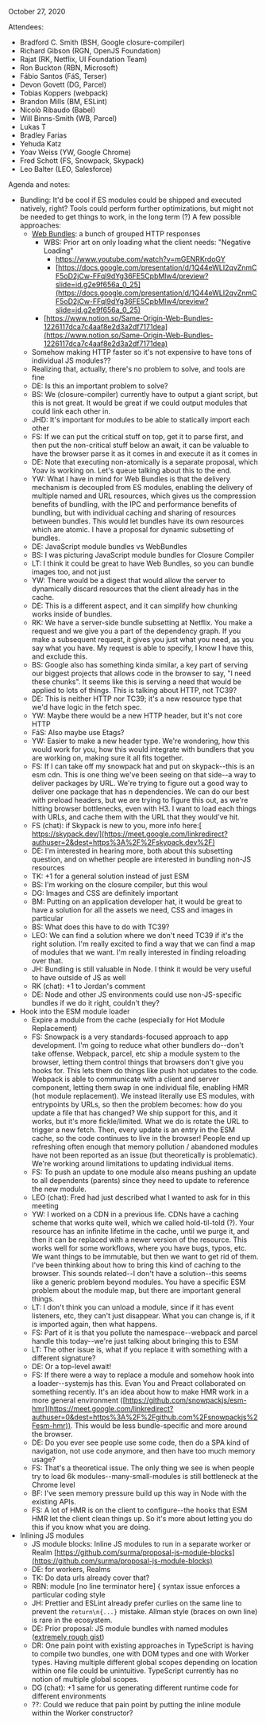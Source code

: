 
October 27, 2020

Attendees:

* Bradford C. Smith (BSH, Google closure-compiler)
* Richard Gibson (RGN, OpenJS Foundation)
* Rajat (RK, Netflix, UI Foundation Team)
* Ron Buckton (RBN, Microsoft)
* Fábio Santos (FáS, Terser)
* Devon Govett (DG, Parcel)
* Tobias Koppers (webpack)
* Brandon Mills (BM, ESLint)
* Nicolò Ribaudo (Babel)
* Will Binns-Smith (WB, Parcel)
* Lukas T
* Bradley Farias
* Yehuda Katz
* Yoav Weiss (YW, Google Chrome)
* Fred Schott (FS, Snowpack, Skypack)
* Leo Balter (LEO, Salesforce)

Agenda and notes:

* Bundling: It'd be cool if ES modules could be shipped and executed natively, right? Tools could perform further optimizations, but might not be needed to get things to work, in the long term (?) A few possible approaches:
    * [Web Bundles](https://docs.google.com/presentation/d/1yEwfXIYuuMJbT6qst6cBFGaTaEANjtrSA_hL69xTk7M/edit): a bunch of grouped HTTP responses
        * WBS: Prior art on only loading what the client needs: "Negative Loading"
            * https://www.youtube.com/watch?v=mGENRKrdoGY
            * [https://docs.google.com/presentation/d/1Q44eWLI2qvZnmCF5oD2jCw-FFql9dYg36FE5CpbMlw4/preview?slide=id.g2e9f656a_0_25](https://docs.google.com/presentation/d/1Q44eWLI2qvZnmCF5oD2jCw-FFql9dYg36FE5CpbMlw4/preview?slide=id.g2e9f656a_0_25)
        * [https://www.notion.so/Same-Origin-Web-Bundles-1226117dca7c4aaf8e2d3a2df7171dea](https://www.notion.so/Same-Origin-Web-Bundles-1226117dca7c4aaf8e2d3a2df7171dea) 
    * Somehow making HTTP faster so it's not expensive to have tons of individual JS modules??
    * Realizing that, actually, there's no problem to solve, and tools are fine
    * DE: Is this an important problem to solve?
    * BS: We (closure-compiler) currently have to output a giant script, but this is not great. It would be great if we could output modules that could link each other in.
    * JHD: It's important for modules to be able to statically import each other
    * FS: If we can put the critical stuff on top, get it to parse first, and then put the non-critical stuff below an await, it can be valuable to have the browser parse it as it comes in and execute it as it comes in
    * DE: Note that executing non-atomically is a separate proposal, which Yoav is working on. Let's queue talking about this to the end.
    * YW: What I have in mind for Web Bundles is that the delivery mechanism is decoupled from ES modules, enabling the delivery of multiple named and URL resources, which gives us the compression benefits of bundling, with the IPC and performance benefits of bundling, but with individual caching and sharing of resources between bundles. This would let bundles have its own resources which are atomic. I have a proposal for dynamic subsetting of bundles.
    * DE: JavaScript module bundles vs WebBundles
    * BS: I was picturing JavaScript module bundles for Closure Compiler
    * LT: I think it could be great to have Web Bundles, so you can bundle images too, and not just 
    * YW: There would be a digest that would allow the server to dynamically discard resources that the client already has in the cache.
    * DE: This is a different aspect, and it can simplify how chunking works inside of bundles.
    * RK: We have a server-side bundle subsetting at Netflix. You make a request and we give you a part of the dependency graph. If you make a subsequent request, it gives you just what you need, as you say what you have. My request is able to specify, I know I have this, and exclude this.
    * BS: Google also has something kinda similar, a key part of serving our biggest projects that allows code in the browser to say, "I need these chunks". It seems like this is serving a need that would be applied to lots of things. This is talking about HTTP, not TC39?
    * DE: This is neither HTTP nor TC39; it's a new resource type that we'd have logic in the fetch spec.
    * YW: Maybe there would be a new HTTP header, but it's not core HTTP
    * FáS: Also maybe use Etags?
    * YW: Easier to make a new header type. We're wondering, how this would work for you, how this would integrate with bundlers that you are working on, making sure it all fits together.
    * FS: If I can take off my snowpack hat and put on skypack--this is an esm cdn. This is one thing we've been seeing on that side--a way to deliver packages by URL. We're trying to figure out a good way to deliver one package that has n dependencies. We can do our best with preload headers, but we are trying to figure this out, as we're hitting browser bottlenecks, even with H3. I want to load each things with URLs, and cache them with the URL that they would've hit.
    * FS (chat): if Skypack is new to you, more info here:[ https://skypack.dev/](https://meet.google.com/linkredirect?authuser=2&dest=https%3A%2F%2Fskypack.dev%2F)
    * DE: I'm interested in hearing more, both about this subsetting question, and on whether people are interested in bundling non-JS resources
    * TK: +1 for a general solution instead of just ESM
    * BS: I'm working on the closure compiler, but this woul
    * DG: Images and CSS are definitely important
    * BM: Putting on an application developer hat, it would be great to have a solution for all the assets we need, CSS and images in particular
    * BS: What does this have to do with TC39?
    * LEO: We can find a solution where we don't need TC39 if it's the right solution. I'm really excited to find a way that we can find a map of modules that we want. I'm really interested in finding reloading over that.
    * JH: Bundling is still valuable in Node. I think it would be very useful to have outside of JS as well
    * RK (chat): +1 to Jordan's comment
    * DE: Node and other JS environments could use non-JS-specific bundles if we do it right, couldn't they?
* Hook into the ESM module loader
    * Expire a module from the cache (especially for Hot Module Replacement)
    * FS: Snowpack is a very standards-focused approach to app development. I'm going to reduce what other bundlers do--don't take offense. Webpack, parcel, etc ship a module system to the browser, letting them control things that browsers don't give you hooks for. This lets them do things like push hot updates to the code. Webpack is able to communicate with a client and server component, letting them swap in one individual file, enabling HMR (hot module replacement). We instead literally use ES modules, with entrypoints by URLs, so then the problem becomes: how do you update a file that has changed? We ship support for this, and it works, but it's more fickle/limited. What we do is rotate the URL to trigger a new fetch. Then, every update is an entry in the ESM cache, so the code continues to live in the browser! People end up refreshing often enough that memory pollution / abandoned modules have not been reported as an issue (but theoretically is problematic). We're working around limitations to updating individual items. 
    * FS: To push an update to one module also means pushing an update to all dependents (parents) since they need to update to reference the new module.
    * LEO (chat): Fred had just described what I wanted to ask for in this meeting
    * YW: I worked on a CDN in a previous life. CDNs have a caching scheme that works quite well, which we called hold-til-told (?). Your resource has an infinite lifetime in the cache, until we purge it, and then it can be replaced with a newer version of the resource. This works well for some workflows, where you have bugs, typos, etc. We want things to be immutable, but then we want to get rid of them. I've been thinking about how to bring this kind of caching to the browser. This sounds related--I don't have a solution--this seems like a generic problem beyond modules. You have a specific ESM problem about the module map, but there are important general things.
    * LT: I don't think you can unload a module, since if it has event listeners, etc, they can't just disappear. What you can change is, if it is imported again, then what happens.
    * FS: Part of it is that you pollute the namespace--webpack and parcel handle this today--we're just talking about bringing this to ESM
    * LT: The other issue is, what if you replace it with something with a different signature?
    * DE: Or a top-level await!
    * FS: If there were a way to replace a module and somehow hook into a loader--systemjs has this. Evan You and Preact collaborated on something recently. It's an idea about how to make HMR work in a more general environment ([https://github.com/snowpackjs/esm-hmr](https://meet.google.com/linkredirect?authuser=0&dest=https%3A%2F%2Fgithub.com%2Fsnowpackjs%2Fesm-hmr)). This would be less bundle-specific and more around the browser.
    * DE: Do you ever see people use some code, then do a SPA kind of navigation, not use code anymore, and then have too much memory usage?
    * FS: That's a theoretical issue. The only thing we see is when people try to load 6k modules--many-small-modules is still bottleneck at the Chrome level
    * BF: I've seen memory pressure build up this way in Node with the existing APIs.
    * FS: A lot of HMR is on the client to configure--the hooks that ESM HMR let the client clean things up. So it's more about letting you do this if you know what you are doing.
* Inlining JS modules
    * JS module blocks: Inline JS modules to run in a separate worker or Realm [https://github.com/surma/proposal-js-module-blocks](https://github.com/surma/proposal-js-module-blocks) 
    * DE: for workers, Realms
    * TK: Do data urls already cover that?
    * RBN: module [no line terminator here] { syntax issue enforces a particular coding style
    * JH: Prettier and ESLint already prefer curlies on the same line to prevent the `return\n{...}` mistake. Allman style (braces on own line) is rare in the ecosystem.
    * DE: Prior proposal: JS module bundles with named modules ([extremely rough gist](https://gist.github.com/littledan/c54efa928b7e6ce7e69190f73673e2a0))
    * DR: One pain point with existing approaches in TypeScript is having to compile two bundles, one with DOM types and one with Worker types. Having multiple different global scopes depending on location within one file could be unintuitive. TypeScript currently has no notion of multiple global scopes.
    * DG (chat): +1 same for us generating different runtime code for different environments
    * ??: Could we reduce that pain point by putting the inline module within the Worker constructor?
